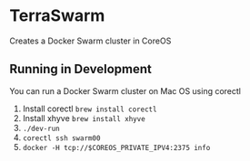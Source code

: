 # TerraSwarm

Creates a Docker Swarm cluster in CoreOS

## Running in Development

You can run a Docker Swarm cluster on Mac OS using corectl

1. Install corectl `brew install corectl`
1. Install xhyve `brew install xhyve`
1. `./dev-run`
1. `corectl ssh swarm00`
1. `docker -H tcp://$COREOS_PRIVATE_IPV4:2375 info`
